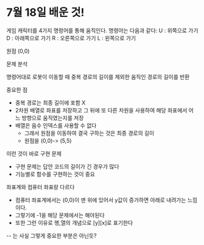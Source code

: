 # 7월 18일 배운 것!

게임 캐릭터를 4가지 명령어를 통해 움직인다.
명령어는 다음과 같다:
U : 위쪽으로 가기 
D : 아래쪽으로 가기
R : 오른쪽으로 가기
L : 왼쪽으로 가기 

원점 (0,0)

문제 분석

명령어대로 로봇이 이동할 때 중복 경로의 길이를 제외한 움직인 경로의 길이를 반환

중요한 점 
- 중복 경로는 최종 길이에 포함 X 
- 2차원 배열로 좌표를 저장하고 그 뒤에 또 다른 차원을 사용하여 해당 좌표에서 어느 방향으로 움직였는지를 저장 
- 배열은 음수 인덱스를 사용할 수 없다 
  - 그래서 원점을 이동하여 결국 구하는 것은 최종 경로의 길이
  - 원점을 (0,0)-> (5,5)

이런 것이 바로 구현 문제
- 구현 문제는 답안 코드의 길이가 긴 경우가 많다 
- 기능별로 함수를 구현하는 것이 중요


좌표계와 컴퓨터 좌표랑 다르다 
- 컴퓨터 좌표계에서는 (0,0)이 맨 위에 있어서 y값이 증가하면 아래로 내려가는 느낌이다.
- 그렇기에 -1을 해당 문제에서는 해야된다
- 또한 그런 이유로 행,열의 개념으로 [y][x]로 표기한다
  
-- 는 사실 그렇게 중요한 부분은 아닌듯?